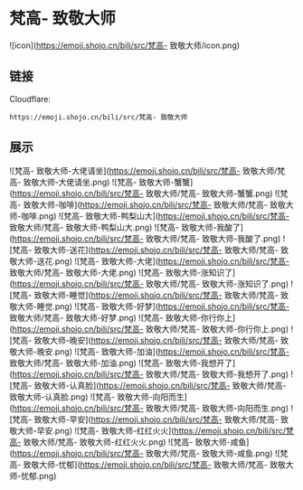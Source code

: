 # 梵高- 致敬大师
![icon](https://emoji.shojo.cn/bili/src/梵高- 致敬大师/icon.png)
## 链接
Cloudflare:
```
https://emoji.shojo.cn/bili/src/梵高- 致敬大师
```
## 展示
![梵高- 致敬大师-大佬请坐](https://emoji.shojo.cn/bili/src/梵高- 致敬大师/梵高- 致敬大师-大佬请坐.png)
![梵高- 致敬大师-蟹蟹](https://emoji.shojo.cn/bili/src/梵高- 致敬大师/梵高- 致敬大师-蟹蟹.png)
![梵高- 致敬大师-咖啡](https://emoji.shojo.cn/bili/src/梵高- 致敬大师/梵高- 致敬大师-咖啡.png)
![梵高- 致敬大师-鸭梨山大](https://emoji.shojo.cn/bili/src/梵高- 致敬大师/梵高- 致敬大师-鸭梨山大.png)
![梵高- 致敬大师-我酸了](https://emoji.shojo.cn/bili/src/梵高- 致敬大师/梵高- 致敬大师-我酸了.png)
![梵高- 致敬大师-送花](https://emoji.shojo.cn/bili/src/梵高- 致敬大师/梵高- 致敬大师-送花.png)
![梵高- 致敬大师-大佬](https://emoji.shojo.cn/bili/src/梵高- 致敬大师/梵高- 致敬大师-大佬.png)
![梵高- 致敬大师-涨知识了](https://emoji.shojo.cn/bili/src/梵高- 致敬大师/梵高- 致敬大师-涨知识了.png)
![梵高- 致敬大师-睡觉](https://emoji.shojo.cn/bili/src/梵高- 致敬大师/梵高- 致敬大师-睡觉.png)
![梵高- 致敬大师-好梦](https://emoji.shojo.cn/bili/src/梵高- 致敬大师/梵高- 致敬大师-好梦.png)
![梵高- 致敬大师-你行你上](https://emoji.shojo.cn/bili/src/梵高- 致敬大师/梵高- 致敬大师-你行你上.png)
![梵高- 致敬大师-晚安](https://emoji.shojo.cn/bili/src/梵高- 致敬大师/梵高- 致敬大师-晚安.png)
![梵高- 致敬大师-加油](https://emoji.shojo.cn/bili/src/梵高- 致敬大师/梵高- 致敬大师-加油.png)
![梵高- 致敬大师-我想开了](https://emoji.shojo.cn/bili/src/梵高- 致敬大师/梵高- 致敬大师-我想开了.png)
![梵高- 致敬大师-认真脸](https://emoji.shojo.cn/bili/src/梵高- 致敬大师/梵高- 致敬大师-认真脸.png)
![梵高- 致敬大师-向阳而生](https://emoji.shojo.cn/bili/src/梵高- 致敬大师/梵高- 致敬大师-向阳而生.png)
![梵高- 致敬大师-早安](https://emoji.shojo.cn/bili/src/梵高- 致敬大师/梵高- 致敬大师-早安.png)
![梵高- 致敬大师-红红火火](https://emoji.shojo.cn/bili/src/梵高- 致敬大师/梵高- 致敬大师-红红火火.png)
![梵高- 致敬大师-咸鱼](https://emoji.shojo.cn/bili/src/梵高- 致敬大师/梵高- 致敬大师-咸鱼.png)
![梵高- 致敬大师-忧郁](https://emoji.shojo.cn/bili/src/梵高- 致敬大师/梵高- 致敬大师-忧郁.png)

